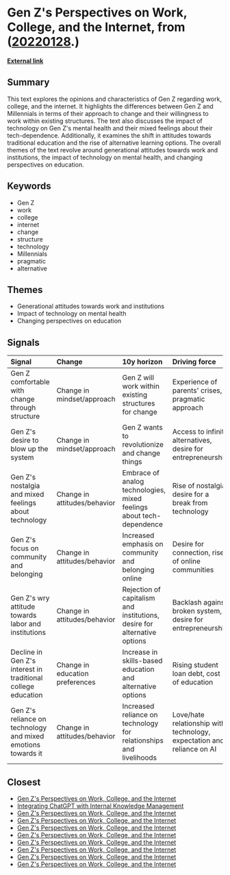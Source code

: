 # __Gen Z's Perspectives on Work, College, and the Internet__, from ([20220128](https://kghosh.substack.com/p/20220128).)

__[External link](https://digitalnative.substack.com/p/what-gen-z-thinks-about-work-college?utm_source=%2Finbox&utm_medium=reader2&utm_campaign=inbox-recs-sidebar)__



## Summary

This text explores the opinions and characteristics of Gen Z regarding work, college, and the internet. It highlights the differences between Gen Z and Millennials in terms of their approach to change and their willingness to work within existing structures. The text also discusses the impact of technology on Gen Z's mental health and their mixed feelings about their tech-dependence. Additionally, it examines the shift in attitudes towards traditional education and the rise of alternative learning options. The overall themes of the text revolve around generational attitudes towards work and institutions, the impact of technology on mental health, and changing perspectives on education.

## Keywords

* Gen Z
* work
* college
* internet
* change
* structure
* technology
* Millennials
* pragmatic
* alternative

## Themes

* Generational attitudes towards work and institutions
* Impact of technology on mental health
* Changing perspectives on education

## Signals

| Signal                                                       | Change                          | 10y horizon                                                              | Driving force                                                          |
|:-------------------------------------------------------------|:--------------------------------|:-------------------------------------------------------------------------|:-----------------------------------------------------------------------|
| Gen Z comfortable with change through structure              | Change in mindset/approach      | Gen Z will work within existing structures for change                    | Experience of parents' crises, pragmatic approach                      |
| Gen Z's desire to blow up the system                         | Change in mindset/approach      | Gen Z wants to revolutionize and change things                           | Access to infinite alternatives, desire for entrepreneurship           |
| Gen Z's nostalgia and mixed feelings about technology        | Change in attitudes/behavior    | Embrace of analog technologies, mixed feelings about tech-dependence     | Rise of nostalgia, desire for a break from technology                  |
| Gen Z's focus on community and belonging                     | Change in attitudes/behavior    | Increased emphasis on community and belonging online                     | Desire for connection, rise of online communities                      |
| Gen Z's wry attitude towards labor and institutions          | Change in attitudes/behavior    | Rejection of capitalism and institutions, desire for alternative options | Backlash against broken system, desire for entrepreneurship            |
| Decline in Gen Z's interest in traditional college education | Change in education preferences | Increase in skills-based education and alternative options               | Rising student loan debt, cost of education                            |
| Gen Z's reliance on technology and mixed emotions towards it | Change in attitudes/behavior    | Increased reliance on technology for relationships and livelihoods       | Love/hate relationship with technology, expectation and reliance on AI |

## Closest

* [Gen Z's Perspectives on Work, College, and the Internet](644ce4dcf74e76970fd0526ca1abf551)
* [Integrating ChatGPT with Internal Knowledge Management](977ac6628e9192d07524905819496121)
* [Gen Z's Perspectives on Work, College, and the Internet](644ce4dcf74e76970fd0526ca1abf551)
* [Gen Z's Perspectives on Work, College, and the Internet](644ce4dcf74e76970fd0526ca1abf551)
* [Gen Z's Perspectives on Work, College, and the Internet](644ce4dcf74e76970fd0526ca1abf551)
* [Gen Z's Perspectives on Work, College, and the Internet](644ce4dcf74e76970fd0526ca1abf551)
* [Gen Z's Perspectives on Work, College, and the Internet](644ce4dcf74e76970fd0526ca1abf551)
* [Gen Z's Perspectives on Work, College, and the Internet](644ce4dcf74e76970fd0526ca1abf551)
* [Gen Z's Perspectives on Work, College, and the Internet](644ce4dcf74e76970fd0526ca1abf551)
* [Gen Z's Perspectives on Work, College, and the Internet](644ce4dcf74e76970fd0526ca1abf551)
